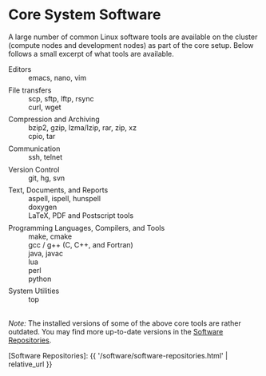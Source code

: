 # Core System Software

A large number of common Linux software tools are available on the cluster (compute nodes and development nodes) as part of the core setup.  Below follows a small excerpt of what tools are available.

<dl>
<dt>Editors</dt>
<dd>
emacs, nano, vim
</dd>

<dt>File transfers</dt>
<dd>
scp, sftp, lftp, rsync<br>
curl, wget<br>
</dd>

<dt>Compression and Archiving</dt>
<dd>
bzip2, gzip, lzma/lzip, rar, zip, xz<br>
cpio, tar<br>
</dd>


<dt>Communication</dt>
<dd>
ssh, telnet
</dd>

<dt>Version Control</dt>
<dd>
git, hg, svn
</dd>

<dt>Text, Documents, and Reports</dt>
<dd>
aspell, ispell, hunspell<br>
doxygen<br>
LaTeX, PDF and Postscript tools<br>
</dd>

<dt>Programming Languages, Compilers, and Tools</dt>
<dd>
make, cmake<br>
gcc / g++ (C, C++, and Fortran)<br>
java, javac<br>
lua<br>
perl<br>
python<br>
</dd>
  
<dt>System Utilities</dt>
<dd>
top
</dd>

</dl>

<br>


<div class="alert alert-info" role="alert">
<em>Note:</em> The installed versions of some of the above core tools are rather outdated.  You may find more up-to-date versions in the <a href="{{ '/software/software-repositories.html' | relative_url }}">Software Repositories</a>.
</div>


[Software Repositories]: {{ '/software/software-repositories.html' | relative_url }}

<style>
dt {
  margin-top: 1ex;
}
</style>  
